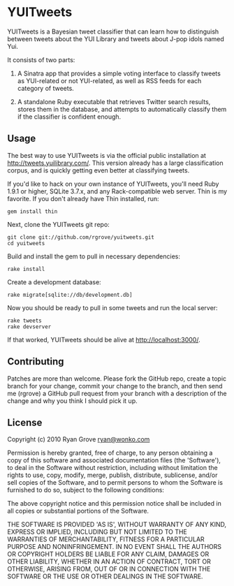 YUITweets
=========

YUITweets is a Bayesian tweet classifier that can learn how to distinguish
between tweets about the YUI Library and tweets about J-pop idols named Yui.

It consists of two parts:

1. A Sinatra app that provides a simple voting interface to classify tweets as
YUI-related or not YUI-related, as well as RSS feeds for each category of
tweets.

2. A standalone Ruby executable that retrieves Twitter search results, stores
them in the database, and attempts to automatically classify them if the
classifier is confident enough.

Usage
-----

The best way to use YUITweets is via the official public installation at
<http://tweets.yuilibrary.com/>. This version already has a large classification
corpus, and is quickly getting even better at classifying tweets.

If you'd like to hack on your own instance of YUITweets, you'll need Ruby 1.9.1
or higher, SQLite 3.7.x, and any Rack-compatible web server. Thin is my
favorite. If you don't already have Thin installed, run:

    gem install thin

Next, clone the YUITweets git repo:

    git clone git://github.com/rgrove/yuitweets.git
    cd yuitweets

Build and install the gem to pull in necessary dependencies:

    rake install

Create a development database:

    rake migrate[sqlite://db/development.db]

Now you should be ready to pull in some tweets and run the local server:

    rake tweets
    rake devserver

If that worked, YUITweets should be alive at <http://localhost:3000/>.

Contributing
------------

Patches are more than welcome. Please fork the GitHub repo, create a topic
branch for your change, commit your change to the branch, and then send me
(rgrove) a GitHub pull request from your branch with a description of the change
and why you think I should pick it up.

License
-------

Copyright (c) 2010 Ryan Grove <ryan@wonko.com>

Permission is hereby granted, free of charge, to any person obtaining a copy of
this software and associated documentation files (the 'Software'), to deal in
the Software without restriction, including without limitation the rights to
use, copy, modify, merge, publish, distribute, sublicense, and/or sell copies of
the Software, and to permit persons to whom the Software is furnished to do so,
subject to the following conditions:

The above copyright notice and this permission notice shall be included in all
copies or substantial portions of the Software.

THE SOFTWARE IS PROVIDED 'AS IS', WITHOUT WARRANTY OF ANY KIND, EXPRESS OR
IMPLIED, INCLUDING BUT NOT LIMITED TO THE WARRANTIES OF MERCHANTABILITY, FITNESS
FOR A PARTICULAR PURPOSE AND NONINFRINGEMENT. IN NO EVENT SHALL THE AUTHORS OR
COPYRIGHT HOLDERS BE LIABLE FOR ANY CLAIM, DAMAGES OR OTHER LIABILITY, WHETHER
IN AN ACTION OF CONTRACT, TORT OR OTHERWISE, ARISING FROM, OUT OF OR IN
CONNECTION WITH THE SOFTWARE OR THE USE OR OTHER DEALINGS IN THE SOFTWARE.
